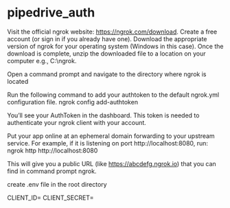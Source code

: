 # pipedrive_auth

Visit the official ngrok website: https://ngrok.com/download.
Create a free account (or sign in if you already have one).
Download the appropriate version of ngrok for your operating system (Windows in this case).
Once the download is complete, unzip the downloaded file to a location on your computer e.g., C:\ngrok.

Open a command prompt and navigate to the directory where ngrok is located

Run the following command to add your authtoken to the default ngrok.yml configuration file.
ngrok config add-authtoken <your authtoken>

You’ll see your AuthToken in the dashboard. This token is needed to authenticate your ngrok client with your account.

Put your app online at an ephemeral domain forwarding to your upstream service. For example, if it is listening on port http://localhost:8080, run:
ngrok http http://localhost:8080

This will give you a public URL (like https://abcdefg.ngrok.io) that you can find in command prompt ngrok.



create .env file in the root directory 

CLIENT_ID=<your client id>
CLIENT_SECRET=<your secret key>
